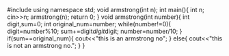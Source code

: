 #include<iostream>
using namespace std;
void armstrong(int n);
int main(){
    int n;
    cin>>n;
    armstrong(n);
    return 0;
}
void armstrong(int number){
    int digit,sum=0;
    int original_num=number;
    while(number!=0){
        digit=number%10;
        sum+=digit*digit*digit;
        number=number/10;
    }
    if(sum==original_num){
        cout<<"this is an armstrong no";
    }
    else{
        cout<<"this is not an armstrong no.";
    }
}
